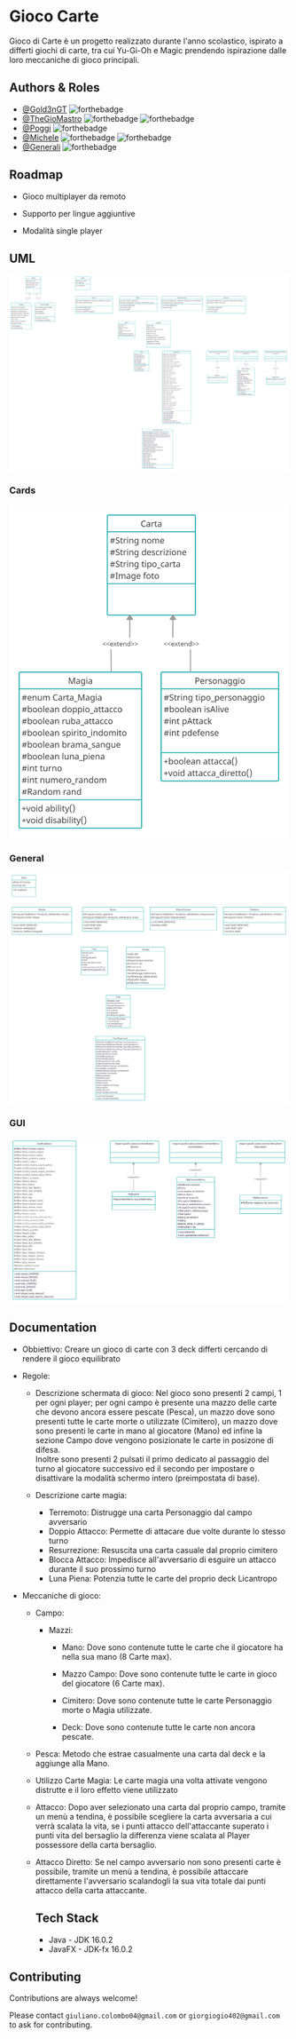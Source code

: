 
# Gioco Carte

Gioco di Carte è un progetto realizzato durante l'anno scolastico, ispirato a differti giochi di carte, tra cui Yu-Gi-Oh e Magic prendendo ispirazione dalle loro meccaniche di gioco principali.


## Authors & Roles

- [@Gold3nGT](https://www.github.com/gold3ngt) ![forthebadge](https://img.shields.io/badge/Class:-Player,%20Campo,%20Gioco-red?style=flat-square)
- [@TheGioMastro](https://www.github.com/thegiomastro)  ![forthebadge](https://img.shields.io/badge/Class:-Main-red?style=flat-square) ![forthebadge](https://img.shields.io/badge/Other:-GUI-blue?style=flat-square)
- [@Poggi](https://www.github.com/poggi19) ![forthebadge](https://img.shields.io/badge/Class:-Carta,%20Magia,%20Personaggio-red?style=flat-square)
- [@Michele](https://www.github.com/celox56) ![forthebadge](https://img.shields.io/badge/Class:-MazzoCampo,%20Cimitero,%20Mazzo-red?style=flat-square) ![forthebadge](https://img.shields.io/badge/Other:-Grafica_Carte-blue?style=flat-square)
- [@Generali](https://www.github.com/perimetro) ![forthebadge](https://img.shields.io/badge/Class:-Descrizione,%20Deck,%20Mano-red?style=flat-square)

## Roadmap

- Gioco multiplayer da remoto

- Supporto per lingue aggiuntive

- Modalità single player

## UML
![alt text](https://github.com/TheGioMastro/Game_Card/blob/main/UML/UML_Progetto_gioco_carte.png?raw=true)

### Cards
![alt text](https://github.com/TheGioMastro/Game_Card/blob/main/UML/Carte_UML.png?raw=true)
### General
![alt text](https://github.com/TheGioMastro/Game_Card/blob/main/UML/Generale_UML.png?raw=true)
### GUI
![alt text](https://github.com/TheGioMastro/Game_Card/blob/main/UML/Grafica_UML.png?raw=true)

## Documentation

- Obbiettivo:
  Creare un gioco di carte con 3 deck differti cercando di rendere il gioco equilibrato
  
- Regole:
  - Descrizione schermata di gioco:
      Nel gioco sono presenti 2 campi, 1 per ogni player; per ogni campo è presente una mazzo delle carte che devono ancora essere pescate (Pesca), un mazzo dove sono       presenti tutte le carte morte o utilizzate (Cimitero), un mazzo dove sono presenti le carte in mano al giocatore (Mano) ed infine la sezione Campo dove vengono         posizionate le carte in posizone di difesa.<br>
      Inoltre sono presenti 2 pulsati il primo dedicato al passaggio del turno al giocatore successivo ed il secondo per impostare o disattivare la modalità schermo         intero (preimpostata di base).
      
  - Descrizione carte magia:
      - Terremoto:
          Distrugge una carta Personaggio dal campo avversario
      - Doppio Attacco:
          Permette di attacare due volte durante lo stesso turno
      - Resurrezione:
          Resuscita una carta casuale dal proprio cimitero
      - Blocca Attacco:
          Impedisce all'avversario di esguire un attacco durante il suo prossimo turno
      - Luna Piena:
          Potenzia tutte le carte del proprio deck Licantropo

- Meccaniche di gioco:
  - Campo:
    - Mazzi:
      - Mano:
        Dove sono contenute tutte le carte che il giocatore ha nella sua mano (8 Carte max).
        
      - Mazzo Campo:
        Dove sono contenute tutte le carte in gioco del giocatore (6 Carte max).
        
      - Cimitero:
        Dove sono contenute tutte le carte Personaggio morte o Magia utilizzate.
        
      - Deck:
        Dove sono contenute tutte le carte non ancora pescate.
        
  - Pesca:
    Metodo che estrae casualmente una carta dal deck e la aggiunge alla Mano.
    
  - Utilizzo Carte Magia:
    Le carte magia una volta attivate vengono distrutte e il loro effetto viene utilizzato 
    
  - Attacco:
    Dopo aver selezionato una carta dal proprio campo, tramite un menù a tendina, è possibile scegliere la carta avversaria a cui verrà scalata la vita, se i punti         attacco dell'attaccante superato i punti vita del bersaglio la differenza viene scalata al Player possessore della carta bersaglio.
    
  - Attacco Diretto:
    Se nel campo avversario non sono presenti carte è possibile, tramite un menù a tendina, è possibile attaccare direttamente l'avversario scalandogli la sua vita         totale dai punti attacco della carta attaccante.
    
    ## Tech Stack

      - Java - JDK 16.0.2 
      - JavaFX - JDK-fx 16.0.2



## Contributing

Contributions are always welcome!

Please contact `giuliano.colombo04@gmail.com` or `giorgiogio402@gmail.com`
to ask for contributing.


